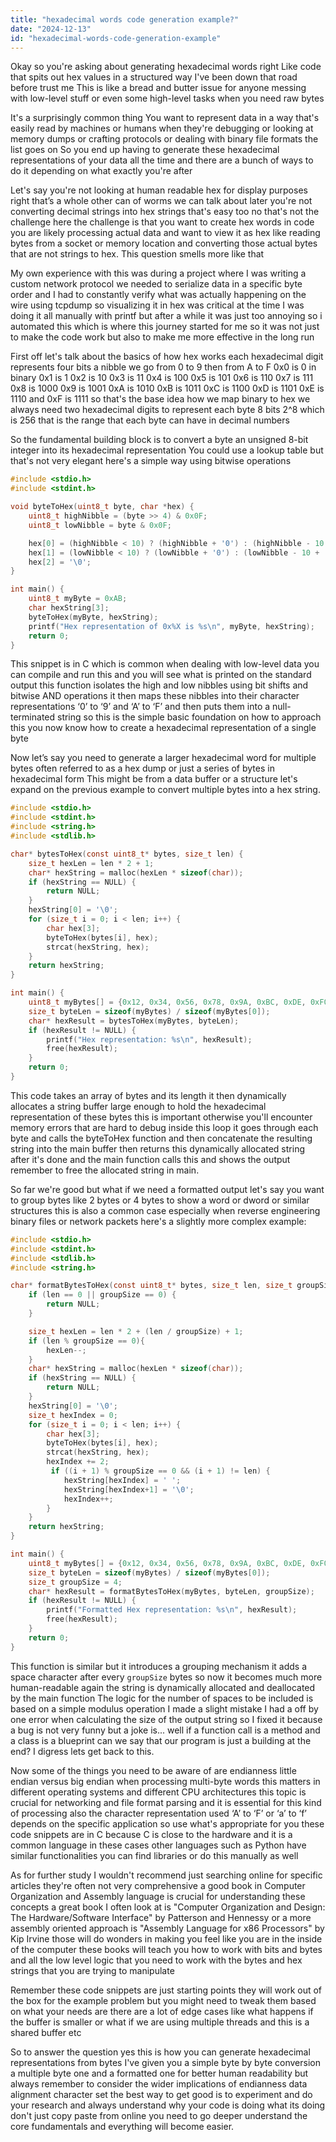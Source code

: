 ```yaml
---
title: "hexadecimal words code generation example?"
date: "2024-12-13"
id: "hexadecimal-words-code-generation-example"
---
```


Okay so you're asking about generating hexadecimal words right Like code that spits out hex values in a structured way I've been down that road before trust me This is like a bread and butter issue for anyone messing with low-level stuff or even some high-level tasks when you need raw bytes

It's a surprisingly common thing You want to represent data in a way that's easily read by machines or humans when they're debugging or looking at memory dumps or crafting protocols or dealing with binary file formats the list goes on So you end up having to generate these hexadecimal representations of your data all the time and there are a bunch of ways to do it depending on what exactly you're after

Let's say you're not looking at human readable hex for display purposes right that’s a whole other can of worms we can talk about later you're not converting decimal strings into hex strings that's easy too no that's not the challenge here the challenge is that you want to create hex words in code you are likely processing actual data and want to view it as hex like reading bytes from a socket or memory location and converting those actual bytes that are not strings to hex. This question smells more like that

My own experience with this was during a project where I was writing a custom network protocol we needed to serialize data in a specific byte order and I had to constantly verify what was actually happening on the wire using tcpdump so visualizing it in hex was critical at the time I was doing it all manually with printf but after a while it was just too annoying so i automated this which is where this journey started for me so it was not just to make the code work but also to make me more effective in the long run

First off let's talk about the basics of how hex works each hexadecimal digit represents four bits a nibble we go from 0 to 9 then from A to F 0x0 is 0 in binary 0x1 is 1 0x2 is 10 0x3 is 11 0x4 is 100 0x5 is 101 0x6 is 110 0x7 is 111 0x8 is 1000 0x9 is 1001 0xA is 1010 0xB is 1011 0xC is 1100 0xD is 1101 0xE is 1110 and 0xF is 1111 so that's the base idea how we map binary to hex we always need two hexadecimal digits to represent each byte 8 bits 2^8 which is 256 that is the range that each byte can have in decimal numbers

So the fundamental building block is to convert a byte an unsigned 8-bit integer into its hexadecimal representation You could use a lookup table but that's not very elegant here's a simple way using bitwise operations

```c
#include <stdio.h>
#include <stdint.h>

void byteToHex(uint8_t byte, char *hex) {
    uint8_t highNibble = (byte >> 4) & 0x0F;
    uint8_t lowNibble = byte & 0x0F;

    hex[0] = (highNibble < 10) ? (highNibble + '0') : (highNibble - 10 + 'A');
    hex[1] = (lowNibble < 10) ? (lowNibble + '0') : (lowNibble - 10 + 'A');
    hex[2] = '\0';
}

int main() {
    uint8_t myByte = 0xAB;
    char hexString[3];
    byteToHex(myByte, hexString);
    printf("Hex representation of 0x%X is %s\n", myByte, hexString);
    return 0;
}
```

This snippet is in C which is common when dealing with low-level data you can compile and run this and you will see what is printed on the standard output this function isolates the high and low nibbles using bit shifts and bitwise AND operations it then maps these nibbles into their character representations ‘0’ to ‘9’ and ‘A’ to ‘F’ and then puts them into a null-terminated string so this is the simple basic foundation on how to approach this you now know how to create a hexadecimal representation of a single byte

Now let’s say you need to generate a larger hexadecimal word for multiple bytes often referred to as a hex dump or just a series of bytes in hexadecimal form This might be from a data buffer or a structure let's expand on the previous example to convert multiple bytes into a hex string.

```c
#include <stdio.h>
#include <stdint.h>
#include <string.h>
#include <stdlib.h>

char* bytesToHex(const uint8_t* bytes, size_t len) {
    size_t hexLen = len * 2 + 1;
    char* hexString = malloc(hexLen * sizeof(char));
    if (hexString == NULL) {
        return NULL;
    }
    hexString[0] = '\0';
    for (size_t i = 0; i < len; i++) {
        char hex[3];
        byteToHex(bytes[i], hex);
        strcat(hexString, hex);
    }
    return hexString;
}

int main() {
    uint8_t myBytes[] = {0x12, 0x34, 0x56, 0x78, 0x9A, 0xBC, 0xDE, 0xF0};
    size_t byteLen = sizeof(myBytes) / sizeof(myBytes[0]);
    char* hexResult = bytesToHex(myBytes, byteLen);
    if (hexResult != NULL) {
        printf("Hex representation: %s\n", hexResult);
        free(hexResult);
    }
    return 0;
}
```

This code takes an array of bytes and its length it then dynamically allocates a string buffer large enough to hold the hexadecimal representation of these bytes this is important otherwise you'll encounter memory errors that are hard to debug inside this loop it goes through each byte and calls the byteToHex function and then concatenate the resulting string into the main buffer then returns this dynamically allocated string after it's done and the main function calls this and shows the output remember to free the allocated string in main.

So far we're good but what if we need a formatted output let's say you want to group bytes like 2 bytes or 4 bytes to show a word or dword or similar structures this is also a common case especially when reverse engineering binary files or network packets here's a slightly more complex example:

```c
#include <stdio.h>
#include <stdint.h>
#include <stdlib.h>
#include <string.h>

char* formatBytesToHex(const uint8_t* bytes, size_t len, size_t groupSize) {
    if (len == 0 || groupSize == 0) {
        return NULL;
    }

    size_t hexLen = len * 2 + (len / groupSize) + 1; 
    if (len % groupSize == 0){
        hexLen--;
    }
    char* hexString = malloc(hexLen * sizeof(char));
    if (hexString == NULL) {
        return NULL;
    }
    hexString[0] = '\0';
    size_t hexIndex = 0;
    for (size_t i = 0; i < len; i++) {
        char hex[3];
        byteToHex(bytes[i], hex);
        strcat(hexString, hex);
        hexIndex += 2;
         if ((i + 1) % groupSize == 0 && (i + 1) != len) {
            hexString[hexIndex] = ' ';
            hexString[hexIndex+1] = '\0';
            hexIndex++;
        }
    }
    return hexString;
}

int main() {
    uint8_t myBytes[] = {0x12, 0x34, 0x56, 0x78, 0x9A, 0xBC, 0xDE, 0xF0, 0x01, 0x02, 0x03, 0x04};
    size_t byteLen = sizeof(myBytes) / sizeof(myBytes[0]);
    size_t groupSize = 4;
    char* hexResult = formatBytesToHex(myBytes, byteLen, groupSize);
    if (hexResult != NULL) {
        printf("Formatted Hex representation: %s\n", hexResult);
        free(hexResult);
    }
    return 0;
}
```

This function is similar but it introduces a grouping mechanism it adds a space character after every `groupSize` bytes so now it becomes much more human-readable again the string is dynamically allocated and deallocated by the main function The logic for the number of spaces to be included is based on a simple modulus operation I made a slight mistake I had a off by one error when calculating the size of the output string so I fixed it because a bug is not very funny but a joke is... well if a function call is a method and a class is a blueprint can we say that our program is just a building at the end? I digress lets get back to this.

Now some of the things you need to be aware of are endianness little endian versus big endian when processing multi-byte words this matters in different operating systems and different CPU architectures this topic is crucial for networking and file format parsing and it is essential for this kind of processing also the character representation used ‘A’ to ‘F’ or ‘a’ to ‘f’ depends on the specific application so use what's appropriate for you these code snippets are in C because C is close to the hardware and it is a common language in these cases other languages such as Python have similar functionalities you can find libraries or do this manually as well

As for further study I wouldn't recommend just searching online for specific articles they're often not very comprehensive a good book in Computer Organization and Assembly language is crucial for understanding these concepts a great book I often look at is "Computer Organization and Design: The Hardware/Software Interface" by Patterson and Hennessy or a more assembly oriented approach is "Assembly Language for x86 Processors" by Kip Irvine those will do wonders in making you feel like you are in the inside of the computer these books will teach you how to work with bits and bytes and all the low level logic that you need to work with the bytes and hex strings that you are trying to manipulate

Remember these code snippets are just starting points they will work out of the box for the example problem but you might need to tweak them based on what your needs are there are a lot of edge cases like what happens if the buffer is smaller or what if we are using multiple threads and this is a shared buffer etc

So to answer the question yes this is how you can generate hexadecimal representations from bytes I've given you a simple byte by byte conversion a multiple byte one and a formatted one for better human readability but always remember to consider the wider implications of endianness data alignment character set the best way to get good is to experiment and do your research and always understand why your code is doing what its doing don't just copy paste from online you need to go deeper understand the core fundamentals and everything will become easier.

